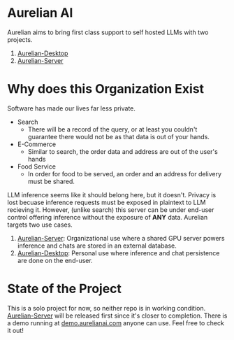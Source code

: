 # Aurelian AI
Aurelian aims to bring first class support to self hosted LLMs with two projects.
1. [Aurelian-Desktop](https://github.com/aurelianai/Aurelian-Desktop)
2. [Aurelian-Server](https://github.com/aurelianai/Aurelian-Server)

# Why does this Organization Exist
Software has made our lives far less private.
 - Search
    - There will be a record of the query, or at least you couldn't guarantee there would not be as that data is out of your hands.
 - E-Commerce
    - Similar to search, the order data and address are out of the user's hands
 - Food Service
    - In order for food to be served, an order and an address for delivery must be shared.

LLM inference seems like it should belong here, but it doesn't. Privacy is lost becuase inference requests must be exposed in plaintext to LLM recieving it. However, (unlike search) this server can be under end-user control offering inference without the exposure of **ANY** data. Aurelian targets two use cases.

1. [Aurelian-Server](https://github.com/aurelianai/Aurelian-Server): Organizational use where a shared GPU server powers inference and chats are stored in an external database.
2. [Aurelian-Desktop](https://github.com/aurelianai/Aurelian-Desktop): Personal use where inference and chat persistence are done on the end-user.

# State of the Project
This is a solo project for now, so neither repo is in working condition. [Aurelian-Server](https://github.com/aurelianai/Aurelian-Server) will be released first since it's closer to completion. There is a demo running at [demo.aurelianai.com](demo.aurelianai.com) anyone can use. Feel free to check it out!
